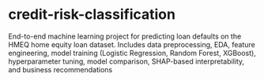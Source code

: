 # credit-risk-classification
End-to-end machine learning project for predicting loan defaults on the HMEQ home equity loan dataset. Includes data preprocessing, EDA, feature engineering, model training (Logistic Regression, Random Forest, XGBoost), hyperparameter tuning, model comparison, SHAP-based interpretability, and business recommendations
